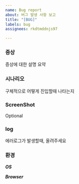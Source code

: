 ```yaml
---
name: Bug report
about: 버그 발생 사항 보고
title: "[BUG]"
labels: bug
assignees: rkdtmddnjs97

---
```


### 증상
증상에 대한 설명 요약
### 시나리오
구체적으로 어떻게 진입할때 나타는지
### ScreenShot
Optional
### log
에러로그가 발생할때, 올려주세요
### 환경
***OS***

***Browser***
